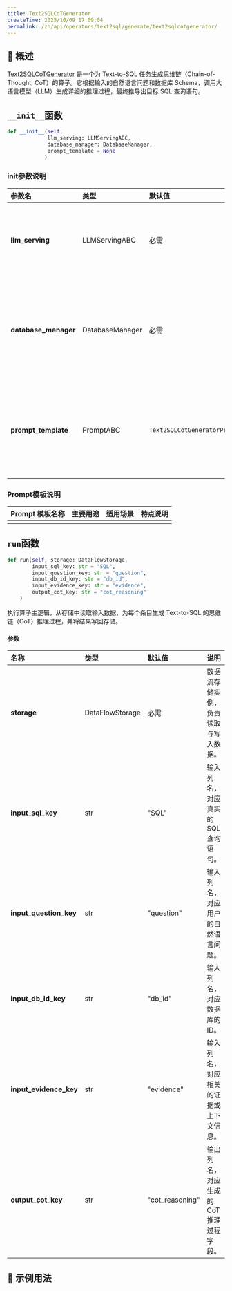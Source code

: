 ```yaml
---
title: Text2SQLCoTGenerator
createTime: 2025/10/09 17:09:04
permalink: /zh/api/operators/text2sql/generate/text2sqlcotgenerator/
---
```


## 📘 概述

[Text2SQLCoTGenerator](https://github.com/OpenDCAI/DataFlow/blob/main/dataflow/operators/reasoning/generate/reasoning_answer_generator.py) 是一个为 Text-to-SQL 任务生成思维链（Chain-of-Thought, CoT）的算子。它根据输入的自然语言问题和数据库 Schema，调用大语言模型（LLM）生成详细的推理过程，最终推导出目标 SQL 查询语句。

## `__init__`函数

```python
def __init__(self, 
             llm_serving: LLMServingABC, 
             database_manager: DatabaseManager,
             prompt_template = None
            )
```

### init参数说明

| 参数名 | 类型 | 默认值 | 说明 |
| :--- | :--- | :--- | :--- |
| **llm_serving** | LLMServingABC | 必需 | 大语言模型服务实例，用于执行推理与生成。 |
| **database_manager** | DatabaseManager | 必需 | 数据库管理器实例，用于处理数据库 Schema 和执行 SQL 验证。 |
| **prompt_template** | PromptABC | `Text2SQLCotGeneratorPrompt()` | 提示词模板对象，用于构建生成 CoT 推理过程的输入。 |

### Prompt模板说明

| Prompt 模板名称 | 主要用途 | 适用场景 | 特点说明 |
| :--- | :--- | :--- | :--- |
| | | | |

## `run`函数

```python
def run(self, storage: DataFlowStorage, 
        input_sql_key: str = "SQL",
        input_question_key: str = "question",
        input_db_id_key: str = "db_id",
        input_evidence_key: str = "evidence",
        output_cot_key: str = "cot_reasoning"
    )
```

执行算子主逻辑，从存储中读取输入数据，为每个条目生成 Text-to-SQL 的思维链（CoT）推理过程，并将结果写回存储。

#### 参数

| 名称 | 类型 | 默认值 | 说明 |
| :--- | :--- | :--- | :--- |
| **storage** | DataFlowStorage | 必需 | 数据流存储实例，负责读取与写入数据。 |
| **input_sql_key** | str | "SQL" | 输入列名，对应真实的 SQL 查询语句。 |
| **input_question_key** | str | "question" | 输入列名，对应用户的自然语言问题。 |
| **input_db_id_key** | str | "db_id" | 输入列名，对应数据库的 ID。 |
| **input_evidence_key** | str | "evidence" | 输入列名，对应相关的证据或上下文信息。 |
| **output_cot_key** | str | "cot_reasoning" | 输出列名，对应生成的 CoT 推理过程字段。 |

## 🧠 示例用法
